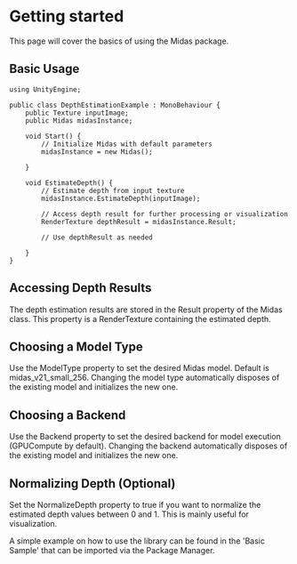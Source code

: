 # Getting started

This page will cover the basics of using the Midas package.

## Basic Usage

```CSharp
using UnityEngine;

public class DepthEstimationExample : MonoBehaviour {
    public Texture inputImage;
    public Midas midasInstance;

    void Start() {
        // Initialize Midas with default parameters
        midasInstance = new Midas();

    }

    void EstimateDepth() {
        // Estimate depth from input texture
        midasInstance.EstimateDepth(inputImage);

        // Access depth result for further processing or visualization
        RenderTexture depthResult = midasInstance.Result;

        // Use depthResult as needed

    }
}
```

## Accessing Depth Results

The depth estimation results are stored in the Result property of the Midas class. This property is a RenderTexture containing the estimated depth.

## Choosing a Model Type

Use the ModelType property to set the desired Midas model. Default is midas_v21_small_256.
Changing the model type automatically disposes of the existing model and initializes the new one.

## Choosing a Backend

Use the Backend property to set the desired backend for model execution (GPUCompute by default).
Changing the backend automatically disposes of the existing model and initializes the new one.

## Normalizing Depth (Optional)

Set the NormalizeDepth property to true if you want to normalize the estimated depth values between 0 and 1. This is mainly useful for visualization.

A simple example on how to use the library can be found in the 'Basic Sample' that can be imported via the Package Manager.